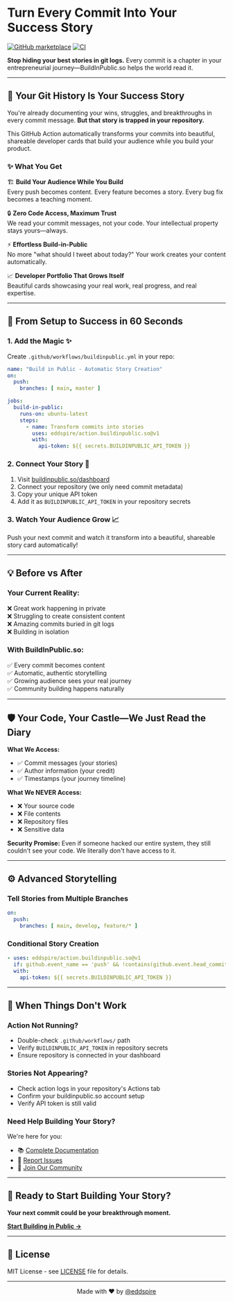 # Turn Every Commit Into Your Success Story

[![GitHub marketplace](https://img.shields.io/badge/marketplace-buildinpublic.so--action--export-blue?logo=github)](https://github.com/marketplace/actions/buildinpublic.so-action-export)
[![CI](https://github.com/eddspire/action.buildinpublic.so/actions/workflows/ci.yml/badge.svg)](https://github.com/eddspire/action.buildinpublic.so/actions/workflows/ci.yml)

**Stop hiding your best stories in git logs.** Every commit is a chapter in your entrepreneurial journey—BuildInPublic.so helps the world read it.

---

## 🎯 **Your Git History Is Your Success Story**

You're already documenting your wins, struggles, and breakthroughs in every commit message. **But that story is trapped in your repository.** 

This GitHub Action automatically transforms your commits into beautiful, shareable developer cards that build your audience while you build your product.

### ✨ **What You Get**

🏗️ **Build Your Audience While You Build**  
Every push becomes content. Every feature becomes a story. Every bug fix becomes a teaching moment.

🔒 **Zero Code Access, Maximum Trust**  
We read your commit messages, not your code. Your intellectual property stays yours—always.

⚡ **Effortless Build-in-Public**  
No more "what should I tweet about today?" Your work creates your content automatically.

📈 **Developer Portfolio That Grows Itself**  
Beautiful cards showcasing your real work, real progress, and real expertise.

---

## 🚀 **From Setup to Success in 60 Seconds**

### 1. **Add the Magic** ✨

Create `.github/workflows/buildinpublic.yml` in your repo:

```yaml
name: "Build in Public - Automatic Story Creation"
on:
  push:
    branches: [ main, master ]

jobs:
  build-in-public:
    runs-on: ubuntu-latest
    steps:
      - name: Transform commits into stories
        uses: eddspire/action.buildinpublic.so@v1
        with:
          api-token: ${{ secrets.BUILDINPUBLIC_API_TOKEN }}
```

### 2. **Connect Your Story** 🔗

1. Visit [buildinpublic.so/dashboard](https://buildinpublic.so/dashboard)
2. Connect your repository (we only need commit metadata)
3. Copy your unique API token
4. Add it as `BUILDINPUBLIC_API_TOKEN` in your repository secrets

### 3. **Watch Your Audience Grow** 📈

Push your next commit and watch it transform into a beautiful, shareable story card automatically!

---

## 💡 **Before vs After**

### Your Current Reality:
❌ Great work happening in private  
❌ Struggling to create consistent content  
❌ Amazing commits buried in git logs  
❌ Building in isolation  

### With BuildInPublic.so:
✅ Every commit becomes content  
✅ Automatic, authentic storytelling  
✅ Growing audience sees your real journey  
✅ Community building happens naturally  

---

## 🛡️ **Your Code, Your Castle—We Just Read the Diary**

**What We Access:**
- ✅ Commit messages (your stories)
- ✅ Author information (your credit)
- ✅ Timestamps (your journey timeline)

**What We NEVER Access:**
- ❌ Your source code
- ❌ File contents
- ❌ Repository files
- ❌ Sensitive data

**Security Promise:** Even if someone hacked our entire system, they still couldn't see your code. We literally don't have access to it.

---

## ⚙️ **Advanced Storytelling**

### Tell Stories from Multiple Branches
```yaml
on:
  push:
    branches: [ main, develop, feature/* ]
```

### Conditional Story Creation
```yaml
- uses: eddspire/action.buildinpublic.so@v1
  if: github.event_name == 'push' && !contains(github.event.head_commit.message, '[skip-story]')
  with:
    api-token: ${{ secrets.BUILDINPUBLIC_API_TOKEN }}
```

---

## 🔧 **When Things Don't Work**

### **Action Not Running?**
- Double-check `.github/workflows/` path
- Verify `BUILDINPUBLIC_API_TOKEN` in repository secrets
- Ensure repository is connected in your dashboard

### **Stories Not Appearing?**
- Check action logs in your repository's Actions tab
- Confirm your buildinpublic.so account setup
- Verify API token is still valid

### **Need Help Building Your Story?**
We're here for you:
- 📚 [Complete Documentation](https://buildinpublic.so/docs)
- 🐛 [Report Issues](https://github.com/eddspire/action.buildinpublic.so/issues)
- 💬 [Join Our Community](https://discord.gg/buildinpublic)

---

## 🎊 **Ready to Start Building Your Story?**

**Your next commit could be your breakthrough moment.**

[**Start Building in Public →**](https://buildinpublic.so)

---

## 📄 License

MIT License - see [LICENSE](LICENSE) file for details.

---

<div align="center">

Made with ❤️ by [@eddspire](https://x.com/@eddspire)

</div>